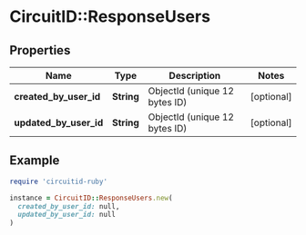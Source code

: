 # CircuitID::ResponseUsers

## Properties

| Name | Type | Description | Notes |
| ---- | ---- | ----------- | ----- |
| **created_by_user_id** | **String** | ObjectId (unique 12 bytes ID) | [optional] |
| **updated_by_user_id** | **String** | ObjectId (unique 12 bytes ID) | [optional] |

## Example

```ruby
require 'circuitid-ruby'

instance = CircuitID::ResponseUsers.new(
  created_by_user_id: null,
  updated_by_user_id: null
)
```

